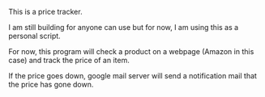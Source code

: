 This is a price tracker.

I am still building for anyone can use but for now, I am using this as a personal script.

For now, this program will check a product on a webpage (Amazon in this case) and track the price of an item.

If the price goes down, google mail server will send a notification mail that the price has gone down.
